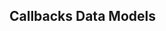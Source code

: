 
## Callbacks Data Models   

<!-- 

### CallbackEvent
 
    
### CallbackSubscription
 
    
### EventSelector
 
    
### CreateCallbackSubscriptionInput
 
    
### CallbackEventKind
 
    
### CallbackEventStatus
 
    
### CallbackSubscriptionStatus
 

 -->


